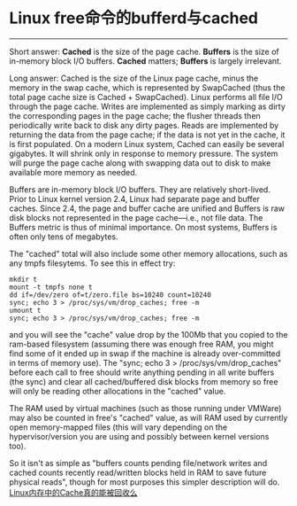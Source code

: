 # Linux free命令的bufferd与cached
---
Short answer: **Cached** is the size of the page cache. **Buffers** is the size of in-memory block I/O buffers. **Cached** matters; **Buffers** is largely irrelevant.

Long answer: Cached is the size of the Linux page cache, minus the memory in the swap cache, which is represented by SwapCached (thus the total page cache size is Cached + SwapCached). Linux performs all file I/O through the page cache. Writes are implemented as simply marking as dirty the corresponding pages in the page cache; the flusher threads then periodically write back to disk any dirty pages. Reads are implemented by returning the data from the page cache; if the data is not yet in the cache, it is first populated. On a modern Linux system, Cached can easily be several gigabytes. It will shrink only in response to memory pressure. The system will purge the page cache along with swapping data out to disk to make available more memory as needed.

Buffers are in-memory block I/O buffers. They are relatively short-lived. Prior to Linux kernel version 2.4, Linux had separate page and buffer caches. Since 2.4, the page and buffer cache are unified and Buffers is raw disk blocks not represented in the page cache—i.e., not file data. The Buffers metric is thus of minimal importance. On most systems, Buffers is often only tens of megabytes.



The "cached" total will also include some other memory allocations, such as any tmpfs filesytems. To see this in effect try:
```
mkdir t
mount -t tmpfs none t
dd if=/dev/zero of=t/zero.file bs=10240 count=10240
sync; echo 3 > /proc/sys/vm/drop_caches; free -m
umount t
sync; echo 3 > /proc/sys/vm/drop_caches; free -m
```
and you will see the "cache" value drop by the 100Mb that you copied to the ram-based filesystem (assuming there was enough free RAM, you might find some of it ended up in swap if the machine is already over-committed in terms of memory use). The "sync; echo 3 > /proc/sys/vm/drop_caches" before each call to free should write anything pending in all write buffers (the sync) and clear all cached/buffered disk blocks from memory so free will only be reading other allocations in the "cached" value.

The RAM used by virtual machines (such as those running under VMWare) may also be counted in free's "cached" value, as will RAM used by currently open memory-mapped files (this will vary depending on the hypervisor/version you are using and possibly between kernel versions too).

So it isn't as simple as "buffers counts pending file/network writes and cached counts recently read/written blocks held in RAM to save future physical reads", though for most purposes this simpler description will do.
[Linux内存中的Cache真的能被回收么](http://liwei.life/2016/04/26/linux%E5%86%85%E5%AD%98%E4%B8%AD%E7%9A%84cache%E7%9C%9F%E7%9A%84%E8%83%BD%E8%A2%AB%E5%9B%9E%E6%94%B6%E4%B9%88%EF%BC%9F/)
[](https://www.quora.com/What-is-the-major-difference-between-the-buffer-cache-and-the-page-cache#)
[](https://www.quora.com/What-is-the-difference-between-Buffers-and-Cached-columns-in-proc-meminfo-output)

